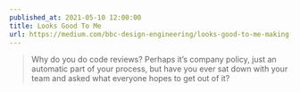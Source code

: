 ```yaml
---
published_at: 2021-05-10 12:00:00
title: Looks Good To Me
url: https://medium.com/bbc-design-engineering/looks-good-to-me-making-code-reviews-better-for-remote-first-teams-95bd92ee4e27
---
```


<blockquote><p>Why do you do code reviews? Perhaps it’s company policy, just an automatic part of your process, but have you ever sat down with your team and asked what everyone hopes to get out of it?</p></blockquote>
